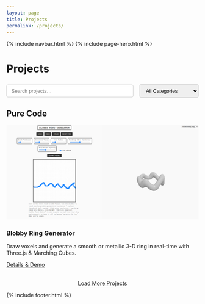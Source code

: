 ```yaml
---
layout: page
title: Projects
permalink: /projects/
---
```


{% include navbar.html %}
{% include page-hero.html %}

# Projects

<div class="projects-toolbar" style="margin:1.5rem 0; display:flex; flex-wrap:wrap; gap:1rem; align-items:center;">
  <input type="text" id="projectSearch" placeholder="Search projects…" style="flex:1 1 250px; padding:0.5rem 0.75rem; border:1px solid #ccc; border-radius:4px;"/>
  <select id="categoryFilter" style="padding:0.5rem 0.75rem; border:1px solid #ccc; border-radius:4px;">
    <option value="all">All Categories</option>
    <option value="code">Pure Code</option>
    <option value="hardware">Arduino / Robotics</option>
    <option value="art">Art / 3-D Design</option>
  </select>
</div>

## Pure Code
<div class="projects-list">
<div class="project-card reveal" data-title="Blobby Ring Generator" data-category="code">
  <img src="/assets/images/blobbyringhero.png" alt="Blobby Ring Generator" class="project-card-image">
  <div class="project-card-content">
    <h3>Blobby Ring Generator</h3>
    <p>Draw voxels and generate a smooth or metallic 3-D ring in real-time with Three.js &amp; Marching Cubes.</p>
    <a href="/projects/blobby-ring-generator/" class="btn">Details &amp; Demo</a>
  </div>
</div>
<!-- Add more project-card blocks here -->
</div>

<p style="text-align:center;margin-top:2rem;"><a href="#" class="btn btn-secondary" id="loadMoreBtn">Load More Projects</a></p>

<script src="/assets/js/project-filter.js" defer></script>
<script src="/assets/js/dark-mode.js" defer></script>
<script src="/assets/js/scroll-reveal.js" defer></script>

{% include footer.html %}
